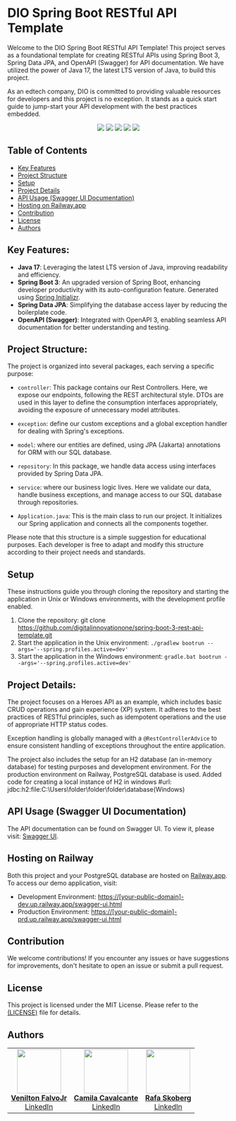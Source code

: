 # DIO Spring Boot RESTful API Template

Welcome to the DIO Spring Boot RESTful API Template! This project serves as a foundational template for creating RESTful APIs using Spring Boot 3, Spring Data JPA, and OpenAPI (Swagger) for API documentation. We have utilized the power of Java 17, the latest LTS version of Java, to build this project.

As an edtech company, DIO is committed to providing valuable resources for developers and this project is no exception. It stands as a quick start guide to jump-start your API development with the best practices embedded.

<p align="center">
     <a alt="Java">
        <img src="https://img.shields.io/badge/Java-v17-blue.svg" />
    </a>
    <a alt="Spring Boot">
        <img src="https://img.shields.io/badge/Spring%20Boot-v3.1.0-brightgreen.svg" />
    </a>
    <a alt="Gradle">
        <img src="https://img.shields.io/badge/Gradle-v7.6-lightgreen.svg" />
    </a>
    <a alt="H2">
        <img src="https://img.shields.io/badge/H2-v2.1.214-darkblue.svg" />
    </a>
    <a alt="PostgreSQL">
        <img src="https://img.shields.io/badge/PostgreSQL-v42.6.0-blue.svg" />
    </a>
</p>

## Table of Contents

- [Key Features](#key-features)
- [Project Structure](#project-structure)
- [Setup](#setup)
- [Project Details](#project-details)
- [API Usage (Swagger UI Documentation)](#api-usage-swagger-ui-documentation)
- [Hosting on Railway.app](#hosting-on-railway)
- [Contribution](#contribution)
- [License](#license)
- [Authors](#authors)

## Key Features:

- **Java 17**: Leveraging the latest LTS version of Java, improving readability and efficiency.
- **Spring Boot 3**: An upgraded version of Spring Boot, enhancing developer productivity with its auto-configuration
  feature. Generated using [Spring Initializr](https://start.spring.io/#!type=gradle-project&language=java&platformVersion=3.1.1&packaging=jar&jvmVersion=17&groupId=me.dio&artifactId=spring-boot-3-rest-api-template&name=spring-boot-3-rest-api-template&description=DIO%20Spring%20Boot%20RESTful%20API%20Template&packageName=me.dio&dependencies=web,data-jpa,h2,postgresql).
- **Spring Data JPA**: Simplifying the database access layer by reducing the boilerplate code.
- **OpenAPI (Swagger)**: Integrated with OpenAPI 3, enabling seamless API documentation for better understanding and
  testing.

## Project Structure:

The project is organized into several packages, each serving a specific purpose:

- `controller`: This package contains our Rest Controllers. Here, we expose our endpoints, following the REST architectural style. DTOs are used in this layer to define the consumption interfaces appropriately, avoiding the exposure of unnecessary model attributes.

- `exception`: define our custom exceptions and a global exception handler for dealing with Spring's exceptions.

- `model`: where our entities are defined, using JPA (Jakarta) annotations for ORM with our SQL database.

- `repository`: In this package, we handle data access using interfaces provided by Spring Data JPA.

- `service`: where our business logic lives. Here we validate our data, handle business exceptions, and manage access to our SQL database through repositories.

- `Application.java`: This is the main class to run our project. It initializes our Spring application and connects all the components together.

Please note that this structure is a simple suggestion for educational purposes. Each developer is free to adapt and modify this structure according to their project needs and standards.

## Setup

These instructions guide you through cloning the repository and starting the application in Unix or Windows environments, with the development profile enabled.

1. Clone the repository: git clone https://github.com/digitalinnovationone/spring-boot-3-rest-api-template.git
2. Start the application in the Unix environment: `./gradlew bootrun --args='--spring.profiles.active=dev'`
3. Start the application in the Windows environment: `gradle.bat bootrun --args='--spring.profiles.active=dev'`

## Project Details:

The project focuses on a Heroes API as an example, which includes basic CRUD operations and gain experience (XP) system. It adheres to the best practices of RESTful principles, such as idempotent operations and the use of appropriate HTTP status codes.

Exception handling is globally managed with a `@RestControllerAdvice` to ensure consistent handling of exceptions throughout the entire application.

The project also includes the setup for an H2 database (an in-memory database) for testing purposes and development environment. For the production environment on Railway, PostgreSQL database is used.
Added code for creating a local instance of H2 in windows #url: jdbc:h2:file:C:\Users\folder\folder\folder\database(Windows)

## API Usage (Swagger UI Documentation)

The API documentation can be found on Swagger UI. To view it, please visit: [Swagger UI](http://localhost:8080/swagger-ui.html).

## Hosting on Railway

Both this project and your PostgreSQL database are hosted on [Railway.app](https://railway.app/). To access our demo application, visit:
- Development Environment: [https://[your-public-domain]-dev.up.railway.app/swagger-ui.html](https://heroes-api-veni-dev.up.railway.app/swagger-ui.html)
- Production Environment: [https://[your-public-domain]-prd.up.railway.app/swagger-ui.html](https://heroes-api-veni-prd.up.railway.app/swagger-ui.html)

## Contribution

We welcome contributions! If you encounter any issues or have suggestions for improvements, don't hesitate to open an issue or submit a pull request.

## License

This project is licensed under the MIT License. Please refer to the <a href="https://github.com/digitalinnovationone/spring-boot-3-rest-api-template/blob/main/LICENSE.md">(LICENSE)</a> file for details.

## Authors

<table>
  <tr>
    <td align="center"><a href="https://github.com/falvojr"><img src="https://avatars.githubusercontent.com/u/730492?v=4&s=100" width="100px;" alt=""/><br/><strong>Venilton FalvoJr</strong></a><br/><a href="https://www.linkedin.com/in/falvojr/">LinkedIn</a></td>
    <td align="center"><a href="https://github.com/cami-la"><img src="https://avatars.githubusercontent.com/u/64323124?v=4&s=100" width="100px;" alt=""/><br/><strong>Camila Cavalcante</strong></a><br/><a href="https://www.linkedin.com/in/cami-la/">LinkedIn</a></td>
    <td align="center"><a href="https://github.com/rafaskb"><img src="https://avatars.githubusercontent.com/u/2331058?v=4&s=100" width="100px;" alt=""/><br/><strong>Rafa Skoberg</strong></a><br/><a href="https://www.linkedin.com/in/rafaskoberg/">LinkedIn</a></td>
  </tr>
</table>
